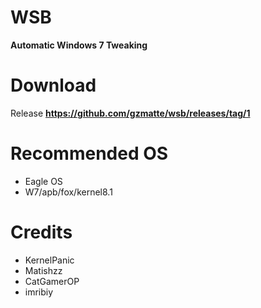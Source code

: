 # WSB
**Automatic Windows 7 Tweaking**

# Download
Release
**https://github.com/gzmatte/wsb/releases/tag/1**


# Recommended OS
- Eagle OS
- W7/apb/fox/kernel8.1

# Credits
- KernelPanic
- Matishzz
- CatGamerOP
- imribiy
